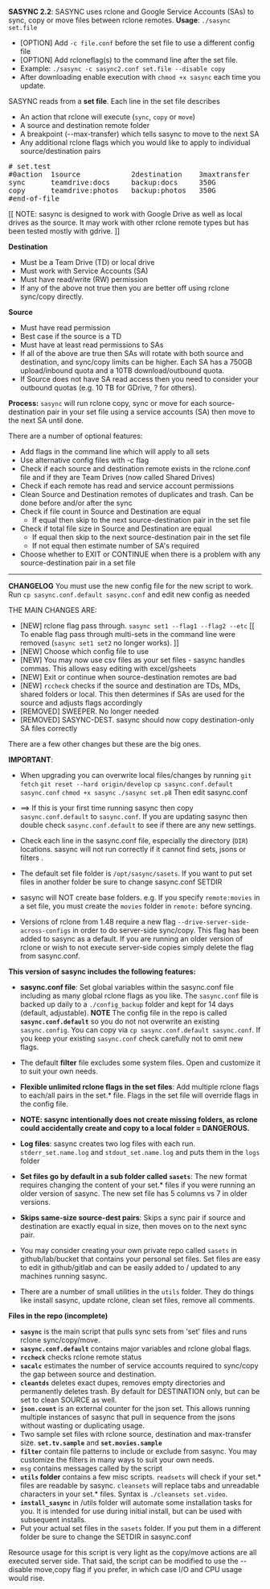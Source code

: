 **SASYNC 2.2**:   SASYNC uses rclone and Google Service Accounts (SAs) to sync, copy or move files between rclone remotes.
**Usage**:  `./sasync set.file`
- [OPTION] Add `-c file.conf` before the set file to use a different config file
- [OPTION] Add rcloneflag(s) to the command line after the set file.
- Example: `./sasync -c sasync2.conf set.file --disable copy`
- After downloading enable execution with `chmod +x sasync` each time you update.

SASYNC reads from a **set file**. Each line in the set file describes
- An action that rclone will execute (`sync`, `copy` or `move`)
- A source and destination remote folder
- A breakpoint (--max-transfer) which tells sasync to move to the next SA
- Any additional rclone flags which you would like to apply to individual source/destination pairs
<pre>
# set.test
#0action  1source            2destination    3maxtransfer   4rcloneflags
sync      teamdrive:docs     backup:docs     350G
copy      teamdrive:photos   backup:photos   350G           --transfers=8
#end-of-file
</pre>

[[ NOTE: sasync is designed to work with Google Drive as well as local drives as the source. It may work with other rclone remote types but has been tested mostly with gdrive. ]]

**Destination**
- Must be a Team Drive (TD) or local drive
- Must work with Service Accounts (SA)
- Must have read/write (RW) permission
- If any of the above not true then you are better off using rclone sync/copy directly.

**Source**
- Must have read permission
- Best case if the source is a TD
- Must have at least read permissions to SAs
- If all of the above are true then SAs will rotate with both source and destination, and sync/copy limits can be higher. Each SA has a 750GB upload/inbound quota and a 10TB download/outbound quota.
- If Source does not have SA read access then you need to consider your outbound quotas (e.g. 10 TB for GDrive, ? for others).

**Process:**  `sasync` will run rclone copy, sync or move for each source-destination pair in your set file using a service accounts (SA)
then move to the next SA until done.

There are a number of optional features:
- Add flags in the command line which will apply to all sets
- Use alternative config files with -c flag
- Check if each source and destination remote exists in the rclone.conf file and if they are Team Drives (now called Shared Drives)
- Check if each remote has read and service account permissions
- Clean Source and Destination remotes of duplicates and trash. Can be done before and/or after the sync
- Check if file count in Source and Destination are equal
  - If equal then skip to the next source-destination pair in the set file
- Check if total file size in Source and Destination are equal
  - If equal then skip to the next source-destination pair in the set file
  - If not equal then estimate number of SA's required
- Choose whether to EXIT or CONTINUE when there is a problem with any source-destination pair in a set file


---
**CHANGELOG**
You must use the new config file for the new script to work. Run `cp sasync.conf.default sasync.conf` and edit new config as needed

THE MAIN CHANGES ARE:
- [NEW] rclone flag pass through. `sasync set1 --flag1 --flag2 --etc`
   [[ To enable flag pass through multi-sets in the command line were removed (`sasync set1 set2` no longer works). ]]
- [NEW] Choose which config file to use
- [NEW] You may now use csv files as your set files - sasync handles commas. This allows easy editing with excel/gsheets
- [NEW] Exit or continue when source-destination remotes are bad
- [NEW] `rccheck` checks if the source and destination are TDs, MDs, shared folders or local. This then determines if SAs are used for the source and adjusts flags accordingly
- [REMOVED] SWEEPER. No longer needed
- [REMOVED] SASYNC-DEST. sasync should now copy destination-only SA files correctly

There are a few other changes but these are the big ones.

**IMPORTANT**:

- When upgrading you can overwrite local files/changes by running
  `git fetch`
  `git reset --hard origin/develop`
  `cp sasync.conf.default sasync.conf`
  `chmod +x sasync`
  `./sasync set.p8`
  Then edit sasync.conf

- ==>  If this is your first time running sasync then copy `sasync.conf.default` to `sasync.conf`. If you are updating sasync then double check `sasync.conf.default` to see if there are any new settings.

- Check each line in the sasync.conf file, especially the directory (`DIR`) locations. sasync will not run correctly if it cannot find sets, jsons or filters .

- The default set file folder is `/opt/sasync/sasets`. If you want to put set files in another folder be sure to change sasync.conf SETDIR

- sasync will NOT create base folders. e.g. If you specify `remote:movies` in a set file, you must create the `movies` folder in `remote:` before syncing.

- Versions of rclone from 1.48 require a new flag `--drive-server-side-across-configs` in order to do server-side sync/copy. This flag has been added to sasync as a default. If you are running an older version of rclone or wish to not execute server-side copies simply delete the flag from sasync.conf.

**This version of sasync includes the following features:**

*  **sasync.conf file**:  Set global variables within the sasync.conf file including as many global rclone flags as you like.
The `sasync.conf` file is backed up daily to a `./config_backup` folder and kept for 14 days (default, adjustable).
**NOTE** The config file in the repo is called **`sasync.conf.default`** so you do not not overwrite an existing `sasync.config`.
You can copy via `cp sasync.conf.default sasync.conf`. If you keep your existing `sasync.conf` check carefully not to omit new flags.
*  The default **filter** file excludes some system files. Open and customize it to suit your own needs.

*  **Flexible unlimited rclone flags in the set files**:  Add multiple rclone flags to each/all pairs in the set.* file. Flags in the set file will override
flags in the config file.

* **NOTE: sasync intentionally does not create missing folders, as rclone could accidentally create and copy to a local folder = DANGEROUS.**

*  **Log files**:  sasync creates two log files with each run. `stderr_set.name.log` and `stdout_set.name.log` and puts them in the `logs` folder

*  **Set files go by default in a sub folder called `sasets`**:  The new format requires changing the content of your set.* files if you were
running an older version of sasync.  The new set file has 5 columns vs 7 in older versions.

*  **Skips same-size source-dest pairs**:  Skips a sync pair if source and destination are exactly equal in size, then moves on to the next sync pair.

*  You may consider creating your own private repo called `sasets` in github/lab/bucket that contains your personal set files.
Set files are easy to edit in github/gitlab and can be easily added to / updated to any machines running sasync.

* There are a number of small utilities in the `utils` folder. They do things like install sasync, update rclone, clean set files, remove all comments.

**Files in the repo (incomplete)**
- **`sasync`** is the main script that pulls sync sets from 'set' files and runs rclone sync/copy/move.
- **`sasync.conf.default`** contains major variables and rclone global flags.
- **`rccheck`** checks rclone remote status
- **`sacalc`** estimates the number of service accounts required to sync/copy the gap between source and destination.
- **`cleantds`** deletes exact dupes, removes empty directories and permanently deletes trash. By default for DESTINATION only,
but can be set to clean SOURCE as well.
- **`json.count`** is an external counter for the json set. This allows running multiple instances of sasync that pull in
sequence from the jsons without wasting or duplicating usage.
- Two sample set files with rclone source, destination and max-transfer size. **`set.tv.sample`** and **`set.movies.sample`**
- **`filter`** contain file patterns to include or exclude from sasync. You may customize the filters in many ways to suit your own needs.
- `msg` contains messages called by the script
- **`utils` folder** contains a few misc scripts. `readsets` will check if your set.* files are readable by sasync. `cleansets` will
replace tabs and unreadable characters in your set.* files. Syntax is `./cleansets set.video`.
- **`install_sasync`** in /utils folder will automate some installation tasks for you. It is intended for use during initial install, but can be used with subsequent installs.
- Put your actual set files in the `sasets` folder. If you put them in a different folder be sure to change the SETDIR in sasync.conf

Resource usage for this script is very light as the copy/move actions are all executed server side. That said, the script can be modified to use the
--disable move,copy flag if you prefer, in which case I/O and CPU usage would rise.
